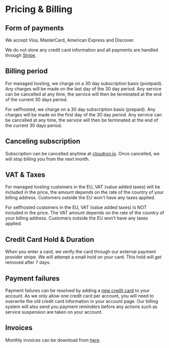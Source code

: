 # Pricing & Billing

## Form of payments

We accept Visa, MasterCard, American Express and Discover.

We do not store any credit card information and all payments are handled through [Stripe](https://stripe.com).

## Billing period

For managed hosting, we charge on a 30 day subscription basis (postpaid). Any charges will be made on the last day
of the 30 day period. Any service can be cancelled at any time, the service will then
be terminated at the end of the current 30 days period.

For selfhosted, we charge on a 30 day subscription basis (prepaid). Any charges will be made on the first day
of the 30 day period. Any service can be cancelled at any time, the service will then
be terminated at the end of the current 30 days period.

## Canceling subscription

Subscription can be cancelled anytime at [cloudron.io](https://cloudron.io/console.html#/login). Once cancelled,
we will stop billing you from the next month.

## VAT & Taxes

For managed hosting customers in the EU, VAT (value added taxes) will be included in the price, the amount depends
on the rate of the country of your billing address. Customers outside the EU won't have any taxes applied.

For selfhosted customers in the EU, VAT (value added taxes) is NOT included in the price. The VAT amount depends
on the rate of the country of your billing address. Customers outside the EU won't have any taxes applied.

## Credit Card Hold & Duration

When you enter a card, we verify the card through our external payment provider stripe.
We will attempt a small hold on your card. This hold will get removed after 7 days.

## Payment failures

Payment failures can be resolved by adding a [new credit card](/console.html#/userprofile?view=credit_card)
to your account. As we only allow one credit card per account, you will need to overwrite the old credit card information in your
account page. Our billing system will also send you payment reminders before any actions such
as service suspension are taken on your account.

## Invoices

Monthly invoices can be download from [here](/console.html#/userprofile?view=invoice_list).

